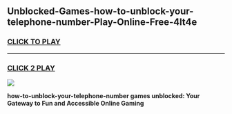 
## Unblocked-Games-how-to-unblock-your-telephone-number-Play-Online-Free-4lt4e
<h3>
<a href="https://premium76.site?title=how-to-unblock-your-telephone-number&ref=26A">CLICK TO PLAY</a></h3>
<hr>

<h3>
<a href="https://premium76.site?title=how-to-unblock-your-telephone-number&ref=26A">CLICK 2 PLAY</a>
  
</h3>

<a href="https://premium76.site?title=how-to-unblock-your-telephone-number&ref=26A"><img src="https://clearcache.store/games.png"></a>


**how-to-unblock-your-telephone-number games unblocked: Your Gateway to Fun and Accessible Online Gaming**
